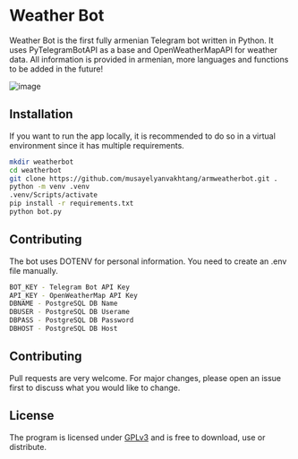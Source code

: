 # Weather Bot

Weather Bot is the first fully armenian Telegram bot written in Python. It uses PyTelegramBotAPI as a base and OpenWeatherMapAPI for weather data.
All information is provided in armenian, more languages and functions to be added in the future!

![image](https://i.imgur.com/P63Brzo.png)

## Installation

If you want to run the app locally, it is recommended to do so in a virtual environment since it has multiple requirements.

```bash
mkdir weatherbot
cd weatherbot
git clone https://github.com/musayelyanvakhtang/armweatherbot.git .
python -m venv .venv
.venv/Scripts/activate
pip install -r requirements.txt
python bot.py
```

## Contributing
The bot uses DOTENV for personal information. You need to create an .env file manually.
```sh
BOT_KEY - Telegram Bot API Key
API_KEY - OpenWeatherMap API Key
DBNAME - PostgreSQL DB Name
DBUSER - PostgreSQL DB Userame
DBPASS - PostgreSQL DB Password
DBHOST - PostgreSQL DB Host
```

## Contributing

Pull requests are very welcome. For major changes, please open an issue first
to discuss what you would like to change.

## License

The program is licensed under [GPLv3](https://www.gnu.org/licenses/gpl-3.0.en.html) and is free to download, use or distribute.